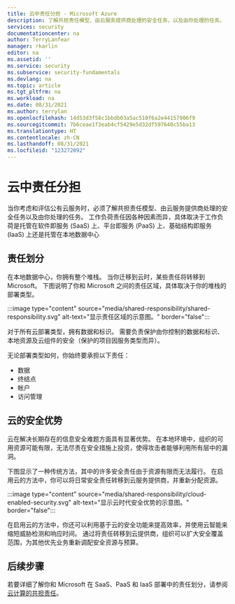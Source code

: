 ```yaml
---
title: 云中责任分担 - Microsoft Azure
description: 了解共担责任模型、由云服务提供商处理的安全任务，以及由你处理的任务。
services: security
documentationcenter: na
author: TerryLanfear
manager: rkarlin
editor: na
ms.assetid: ''
ms.service: security
ms.subservice: security-fundamentals
ms.devlang: na
ms.topic: article
ms.tgt_pltfrm: na
ms.workload: na
ms.date: 08/31/2021
ms.author: terrylan
ms.openlocfilehash: 14d53d3f58c1bbdb03a5ac510f6a2e44157906f9
ms.sourcegitcommit: 7b6ceae1f3eab4cf5429e5d32df597640c55ba13
ms.translationtype: HT
ms.contentlocale: zh-CN
ms.lasthandoff: 08/31/2021
ms.locfileid: "123272092"
---
```

# <a name="shared-responsibility-in-the-cloud"></a>云中责任分担

当你考虑和评估公有云服务时，必须了解共担责任模型、由云服务提供商处理的安全任务以及由你处理的任务。 工作负荷责任因各种因素而异，具体取决于工作负荷是托管在软件即服务 (SaaS) 上、平台即服务 (PaaS) 上、基础结构即服务 (IaaS) 上还是托管在本地数据中心

## <a name="division-of-responsibility"></a>责任划分
在本地数据中心，你拥有整个堆栈。 当你迁移到云时，某些责任将转移到 Microsoft。 下图说明了你和 Microsoft 之间的责任区域，具体取决于你的堆栈的部署类型。

:::image type="content" source="media/shared-responsibility/shared-responsibility.svg" alt-text="显示责任区域的示意图。" border="false":::

对于所有云部署类型，拥有数据和标识。 需要负责保护由你控制的数据和标识、本地资源及云组件的安全（保护的项目因服务类型而异）。

无论部署类型如何，你始终要承担以下责任：

- 数据
- 终结点
- 帐户
- 访问管理

## <a name="cloud-security-advantages"></a>云的安全优势
云在解决长期存在的信息安全难题方面具有显著优势。 在本地环境中，组织的可用资源可能有限，无法尽责在安全措施上投资，使得攻击者能够利用所有层中的漏洞。

下图显示了一种传统方法，其中的许多安全责任由于资源有限而无法履行。 在启用云的方法中，你可以将日常安全责任转移到云服务提供商，并重新分配资源。

:::image type="content" source="media/shared-responsibility/cloud-enabled-security.svg" alt-text="显示云时代安全优势的示意图。" border="false":::

在启用云的方法中，你还可以利用基于云的安全功能来提高效率，并使用云智能来缩短威胁检测和响应时间。 通过将责任转移到云提供商，组织可以扩大安全覆盖范围，为其他优先业务重新调配安全资源与预算。

## <a name="next-steps"></a>后续步骤
若要详细了解你和 Microsoft 在 SaaS、PaaS 和 IaaS 部署中的责任划分，请参阅[云计算的共担责任](https://azure.microsoft.com/resources/shared-responsibility-for-cloud-computing/)。
